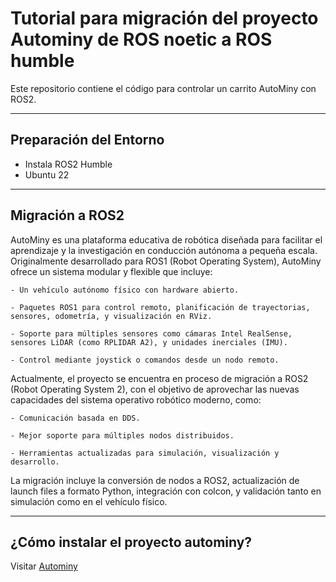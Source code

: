 # Tutorial para migración del proyecto Autominy de ROS noetic a ROS humble

Este repositorio contiene el código para controlar un carrito AutoMiny con ROS2.

---
## Preparación del Entorno

- Instala ROS2 Humble
- Ubuntu 22

---
## Migración a ROS2
AutoMiny es una plataforma educativa de robótica diseñada para facilitar el aprendizaje y la investigación en conducción autónoma a pequeña escala. Originalmente desarrollado para ROS1 (Robot Operating System), AutoMiny ofrece un sistema modular y flexible que incluye:

    - Un vehículo autónomo físico con hardware abierto.

    - Paquetes ROS1 para control remoto, planificación de trayectorias, sensores, odometría, y visualización en RViz.

    - Soporte para múltiples sensores como cámaras Intel RealSense, sensores LiDAR (como RPLIDAR A2), y unidades inerciales (IMU).

    - Control mediante joystick o comandos desde un nodo remoto. 
Actualmente, el proyecto se encuentra en proceso de migración a ROS2 (Robot Operating System 2), con el objetivo de aprovechar las nuevas capacidades del sistema operativo robótico moderno, como:

    - Comunicación basada en DDS.

    - Mejor soporte para múltiples nodos distribuidos.

    - Herramientas actualizadas para simulación, visualización y desarrollo.

La migración incluye la conversión de nodos a ROS2, actualización de launch files a formato Python, integración con colcon, y validación tanto en simulación como en el vehículo físico.

---
## ¿Cómo instalar el proyecto autominy?
Visitar [Autominy](https://autominy.github.io/AutoMiny/docs/installation/)


##
